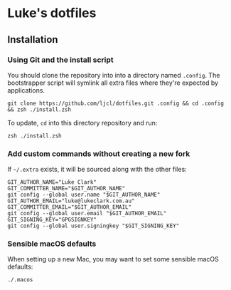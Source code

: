 # Luke's dotfiles

## Installation

### Using Git and the install script

You should clone the repository into into a directory named `.config`. The bootstrapper script will symlink all extra files where they're expected by applications.

```shell
git clone https://github.com/ljcl/dotfiles.git .config && cd .config && zsh ./install.zsh
```

To update, `cd` into this directory repository and run:

```shell
zsh ./install.zsh
```

### Add custom commands without creating a new fork

If `~/.extra` exists, it will be sourced along with the other files:

```shell
GIT_AUTHOR_NAME="Luke Clark"
GIT_COMMITTER_NAME="$GIT_AUTHOR_NAME"
git config --global user.name "$GIT_AUTHOR_NAME"
GIT_AUTHOR_EMAIL="luke@lukeclark.com.au"
GIT_COMMITTER_EMAIL="$GIT_AUTHOR_EMAIL"
git config --global user.email "$GIT_AUTHOR_EMAIL"
GIT_SIGNING_KEY="GPGSIGNKEY"
git config --global user.signingkey "$GIT_SIGNING_KEY"
```

### Sensible macOS defaults

When setting up a new Mac, you may want to set some sensible macOS defaults:

```bash
./.macos
```
